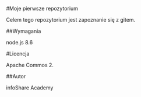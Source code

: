 #Moje pierwsze repozytorium

Celem tego repozytorium jest zapoznanie się z gitem.

##Wymagania

node.js 8.6

#Licencja

Apache Commos 2.

##Autor

infoShare Academy
